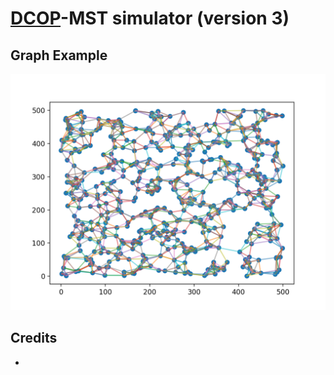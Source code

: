 # [DCOP](https://en.wikipedia.org/wiki/Distributed_constraint_optimization)-MST simulator (version 3)

## Graph Example

<img src="static/g3.png" alt="drawing" width="680"/>

## Credits

- []()







